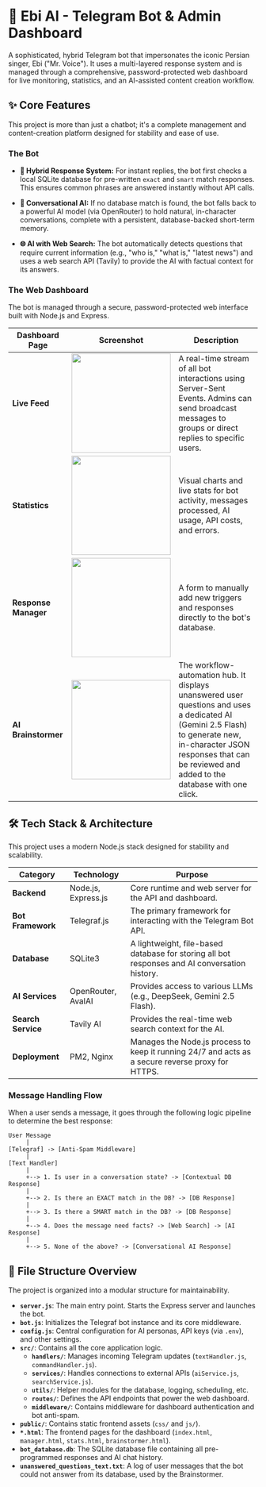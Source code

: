 # 🤖 Ebi AI - Telegram Bot & Admin Dashboard

A sophisticated, hybrid Telegram bot that impersonates the iconic Persian singer, Ebi ("Mr. Voice"). It uses a multi-layered response system and is managed through a comprehensive, password-protected web dashboard for live monitoring, statistics, and an AI-assisted content creation workflow.

## ✨ Core Features

This project is more than just a chatbot; it's a complete management and content-creation platform designed for stability and ease of use.

### The Bot

* **🧠 Hybrid Response System:** For instant replies, the bot first checks a local SQLite database for pre-written `exact` and `smart` match responses. This ensures common phrases are answered instantly without API calls.

* **🤖 Conversational AI:** If no database match is found, the bot falls back to a powerful AI model (via OpenRouter) to hold natural, in-character conversations, complete with a persistent, database-backed short-term memory.

* **🌐 AI with Web Search:** The bot automatically detects questions that require current information (e.g., "who is," "what is," "latest news") and uses a web search API (Tavily) to provide the AI with factual context for its answers.

### The Web Dashboard

The bot is managed through a secure, password-protected web interface built with Node.js and Express.

| Dashboard Page     | Screenshot                                           | Description                                                                                                                                                                                          |
| ------------------ | ---------------------------------------------------- | ---------------------------------------------------------------------------------------------------------------------------------------------------------------------------------------------------- |
| **Live Feed** | <img src="https://i.imgur.com/8a3OQ8C.png" width="200"> | A real-time stream of all bot interactions using Server-Sent Events. Admins can send broadcast messages to groups or direct replies to specific users.                                               |
| **Statistics** | <img src="https://i.imgur.com/b2J9q3s.png" width="200"> | Visual charts and live stats for bot activity, messages processed, AI usage, API costs, and errors.                                                                                                    |
| **Response Manager** | <img src="https://i.imgur.com/k2j4l5f.png" width="200"> | A form to manually add new triggers and responses directly to the bot's database.                                                                                                                  |
| **AI Brainstormer** | <img src="https://i.imgur.com/Jg7fH2x.png" width="200"> | The workflow-automation hub. It displays unanswered user questions and uses a dedicated AI (Gemini 2.5 Flash) to generate new, in-character JSON responses that can be reviewed and added to the database with one click. |

## 🛠️ Tech Stack & Architecture

This project uses a modern Node.js stack designed for stability and scalability.

| Category       | Technology           | Purpose                                                                                            |
| -------------- | -------------------- | -------------------------------------------------------------------------------------------------- |
| **Backend** | Node.js, Express.js  | Core runtime and web server for the API and dashboard.                                             |
| **Bot Framework**| Telegraf.js          | The primary framework for interacting with the Telegram Bot API.                                   |
| **Database** | SQLite3              | A lightweight, file-based database for storing all bot responses and AI conversation history.      |
| **AI Services** | OpenRouter, AvalAI   | Provides access to various LLMs (e.g., DeepSeek, Gemini 2.5 Flash).                                |
| **Search Service**| Tavily AI            | Provides the real-time web search context for the AI.                                              |
| **Deployment** | PM2, Nginx           | Manages the Node.js process to keep it running 24/7 and acts as a secure reverse proxy for HTTPS.  |

### Message Handling Flow

When a user sends a message, it goes through the following logic pipeline to determine the best response:

```
User Message
     |
[Telegraf] -> [Anti-Spam Middleware]
     |
[Text Handler]
     |
     +--> 1. Is user in a conversation state? -> [Contextual DB Response]
     |
     +--> 2. Is there an EXACT match in the DB? -> [DB Response]
     |
     +--> 3. Is there a SMART match in the DB? -> [DB Response]
     |
     +--> 4. Does the message need facts? -> [Web Search] -> [AI Response]
     |
     +--> 5. None of the above? -> [Conversational AI Response]
```

## 📂 File Structure Overview

The project is organized into a modular structure for maintainability.

* **`server.js`**: The main entry point. Starts the Express server and launches the bot.
* **`bot.js`**: Initializes the Telegraf bot instance and its core middleware.
* **`config.js`**: Central configuration for AI personas, API keys (via `.env`), and other settings.
* **`src/`**: Contains all the core application logic.
    * **`handlers/`**: Manages incoming Telegram updates (`textHandler.js`, `commandHandler.js`).
    * **`services/`**: Handles connections to external APIs (`aiService.js`, `searchService.js`).
    * **`utils/`**: Helper modules for the database, logging, scheduling, etc.
    * **`routes/`**: Defines the API endpoints that power the web dashboard.
    * **`middleware/`**: Contains middleware for dashboard authentication and bot anti-spam.
* **`public/`**: Contains static frontend assets (`css/` and `js/`).
* **`*.html`**: The frontend pages for the dashboard (`index.html`, `manager.html`, `stats.html`, `brainstormer.html`).
* **`bot_database.db`**: The SQLite database file containing all pre-programmed responses and AI chat history.
* **`unanswered_questions_text.txt`**: A log of user messages that the bot could not answer from its database, used by the Brainstormer.
